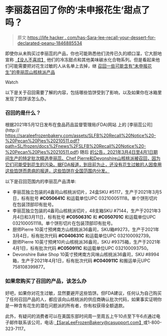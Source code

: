 # 李丽蕊召回了你的‘未申报花生’甜点了吗？

> 原文:[https://life hacker . com/has-Sara-lee-recall-your-dessert-for-declarated-peanu-1846885534](https://lifehacker.com/has-sara-lee-recalled-your-dessert-for-undeclared-peanu-1846885534)

即使你从未购买过李丽蕊的产品，你也可能熟悉他们流传已久的顺口溜，它大胆地宣称 [【没人不喜欢】](https://www.youtube.com/watch?v=2mbUG-i6yK8) 他们的冷冻甜点和其他美味碳水化合物系列。但是看起来他们可能需要把对花生过敏的人从名单上去掉，继 [召回一些可能含有“未申报花生”的李丽蕊山核桃派产品](https://www.fda.gov/safety/recalls-market-withdrawals-safety-alerts/sara-lee-frozen-bakery-issues-allergy-alert-undeclared-peanuts-pecan-pies)

Watch

以下是关于召回需要了解的内容，包括哪些馅饼受到了影响，以及如果你在冰箱里发现了馅饼该怎么办。

### 召回的是什么？

根据2021年5月12日发布在食品药品监督管理局(FDA)网站 上的 [李丽蕊公司](http:// https://saraleefrozenbakery.com/assets/SLFB%20Recall%20Notice%20-%20Pecan%20Pies%20210511.pdf?path=SL/frozen/docs%2Fnews%2FSLFB%20Recall%20Notice%20-%20Pecan%20Pies%20210511.pdf) 随后 [的公告，2021年3月4日至4月1日期间生产的特定批次精选李丽蕊、Chef Pierre和Devonshire山核桃派被召回，因为它们可能受到花生的污染。据FDA报道，到目前为止，还没有花生过敏的人因食用这些馅饼而患病的报道，这些馅饼在全国范围内分发。](https://www.fda.gov/safety/recalls-market-withdrawals-safety-alerts/sara-lee-frozen-bakery-issues-allergy-alert-undeclared-peanuts-pecan-pies)

以下是召回范围内的李丽蕊产品清单:

*   李丽蕊独立包装的4盎司山核桃派切片，24盒SKU #5117，生产于2021年3月5日，标有批号 **#C050641C** 和运载单位UPC 032100051118。单个饼形切片在包装顶部印有批号。
*   李丽蕊独立包装的4盎司山核桃派切片，48支箱SKU #7144，生产于2021年3月4日和3月11日，标有批号 **#C050631C** 和 **#C050701C** 和运载单位UPC 032100051118。单个饼形切片在包装顶部印有批号。
*   厨师Pierre 10英寸预烤南方山核桃派36盎司，SKU箱#9273，生产于2021年3月4日，标有批次代码 **#C040631C** 和运载单位UPC 032100092739。
*   厨师Pierre 10英寸预烤10片山核桃派36盎司，SKU #9375箱，生产于2021年4月1日，标有批次代码 **#C050911C** 和运载单位UPC 032100093750。
*   Devonshire Bake Shop 10英寸预烤南方风味山核桃派36盎司，SKU #8994箱，生产于2021年4月1日，标有批次代码 **#C040911C** 和搬运单元UPC 758108399877。

### 如果您购买了召回的产品，该怎么办

好吧，如果你对花生过敏，显然要避开这些馅饼。但FDA建议，任何认为自己购买了任何召回产品的人，都应该向山核桃派的供应商确认批次代码，如果事实证明你是一种含有花生的潜在问题派的所有者，你有权获得全额退款。

此外，有疑问的消费者可以在美国东部时间周一至周五上午10点至下午6点通过电子邮件联系该公司，电话:[【SaraLeeFrozenBakery@casupport.com】](mailto:SaraLeeFrozenBakery@casupport.com)或1-800-323-7117。
